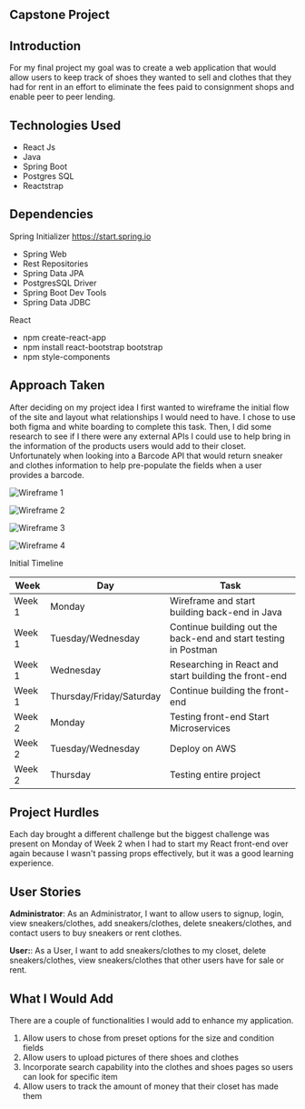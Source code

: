 ## Capstone Project

## Introduction

For my final project my goal was to create a web application that would allow users to keep track of shoes they wanted to sell and clothes that they had for rent in an effort to eliminate the fees paid to consignment shops and enable peer to peer lending.

## Technologies Used
- React Js
- Java
- Spring Boot
- Postgres SQL
- Reactstrap

## Dependencies

Spring Initializer
https://start.spring.io

- Spring Web
- Rest Repositories
- Spring Data JPA
- PostgresSQL Driver
- Spring Boot Dev Tools
- Spring Data JDBC

React
- npm create-react-app
- npm install react-bootstrap bootstrap
- npm style-components

## Approach Taken

After deciding on my project idea I first wanted to wireframe the initial flow of the site and layout what relationships I would need to have. I chose to use both figma and white boarding to complete this task. Then, I did some research to see if I there were any external APIs I could use to  help bring in the information of the products users would add to their closet. Unfortunately when looking into a Barcode API that would return sneaker and clothes information to help pre-populate the fields when a user provides a barcode.

![Wireframe 1](/src/assets/sneakerframe1.png)

![Wireframe 2](/src/assets/sneakerframe2.png)

![Wireframe 3](/src/assets/sneakerframe3.jpg)

![Wireframe 4](/src/assets/sneakerframe2.jpg)

Initial Timeline

Week| Day | Task
----| ---- | ----
Week 1 |Monday | Wireframe and start building back-end in Java
Week 1 |Tuesday/Wednesday | Continue building out the back-end and start testing in Postman
Week 1 |Wednesday |Researching in React and start building the front-end
Week 1 |Thursday/Friday/Saturday | Continue building the front-end
Week 2 |Monday | Testing front-end Start Microservices
Week 2 |Tuesday/Wednesday | Deploy on AWS
Week 2 |Thursday | Testing entire project


## Project Hurdles

Each day brought a different challenge but the biggest challenge was present on Monday of Week 2 when I had to start my React front-end over again because I wasn't passing props effectively, but it was a good learning experience.

## User Stories

**Administrator**: As an Administrator, I want to allow users to signup, login, view sneakers/clothes, add sneakers/clothes, delete sneakers/clothes, and contact users to buy sneakers or rent clothes.

**User:**: As a User, I want to add sneakers/clothes to my closet, delete sneakers/clothes, view sneakers/clothes that other users have for sale or rent.


## What I Would Add

There are a couple of functionalities I would add to enhance my application.

1. Allow users to chose from preset options for the size and condition fields
2. Allow users to upload pictures of there shoes and clothes
3. Incorporate search capability into the clothes and shoes pages so users can look for specific item
4. Allow users to track the amount of money that their closet has made them
